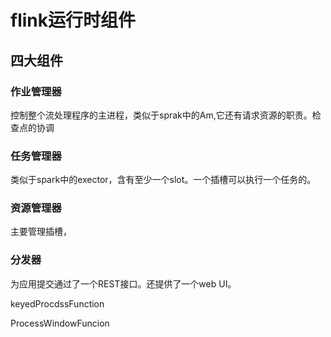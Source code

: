 # flink运行时组件

## 四大组件

### 作业管理器

控制整个流处理程序的主进程，类似于sprak中的Am,它还有请求资源的职责。检查点的协调

### 任务管理器

类似于spark中的exector，含有至少一个slot。一个插槽可以执行一个任务的。

### 资源管理器
主要管理插槽，

### 分发器

为应用提交通过了一个REST接口。还提供了一个web UI。


keyedProcdssFunction

ProcessWindowFuncion